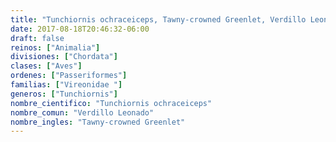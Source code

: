 ```yaml
---
title: "Tunchiornis ochraceiceps, Tawny-crowned Greenlet, Verdillo Leonado"
date: 2017-08-18T20:46:32-06:00
draft: false
reinos: ["Animalia"]
divisiones: ["Chordata"]
clases: ["Aves"]
ordenes: ["Passeriformes"]
familias: ["Vireonidae "]
generos: ["Tunchiornis"]
nombre_cientifico: "Tunchiornis ochraceiceps"
nombre_comun: "Verdillo Leonado"
nombre_ingles: "Tawny-crowned Greenlet"
---
```

